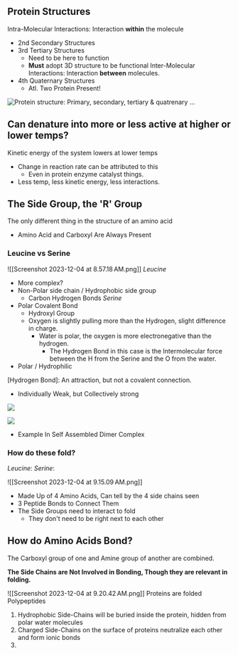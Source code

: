 ## Protein Structures
Intra-Molecular Interactions: Interaction **within** the molecule
- 2nd Secondary Structures
- 3rd Tertiary Structures
	- Need to be here to function
	- **Must** adopt 3D structure to be functional
Inter-Molecular Interactions: Interaction **between** molecules.
- 4th Quaternary Structures
	- Atl. Two Protein Present!

![Protein structure: Primary, secondary, tertiary & quatrenary ...](https://cdn.kastatic.org/ka-perseus-images/71225d815cafcc09102504abdf4e10927283be98.png)
## Can denature into more or less active at higher or lower temps?
Kinetic energy of the system lowers at lower temps
- Change in reaction rate can be attributed to this
	- Even in protein enzyme catalyst things.
- Less temp, less kinetic energy, less interactions.

## The Side Group, the 'R' Group
The only different thing in the structure of an amino acid
- Amino Acid and Carboxyl Are Always Present

### Leucine vs Serine
![[Screenshot 2023-12-04 at 8.57.18 AM.png]]
_Leucine_
- More complex?
- Non-Polar side chain / Hydrophobic side group
	- Carbon Hydrogen Bonds
_Serine_
- Polar Covalent Bond
	- Hydroxyl Group
	- Oxygen is slightly pulling more than the Hydrogen, slight difference in charge.
		- Water is polar, the oxygen is more electronegative than the hydrogen.
			- The Hydrogen Bond in this case is the Intermolecular force between the H from the Serine and the O from the water.
- Polar / Hydrophilic

[Hydrogen Bond]: An attraction, but not a covalent connection.
- Individually Weak, but Collectively strong

![](https://upload.wikimedia.org/wikipedia/commons/thumb/c/c6/3D_model_hydrogen_bonds_in_water.svg/220px-3D_model_hydrogen_bonds_in_water.svg.png)

![](https://upload.wikimedia.org/wikipedia/commons/thumb/2/2d/Hydrogen_Bond_Quadruple_AngewChemIntEd_1998_v37_p75.jpg/300px-Hydrogen_Bond_Quadruple_AngewChemIntEd_1998_v37_p75.jpg)
- Example In Self Assembled Dimer Complex
### How do these fold?
_Leucine_:
_Serine_: 

![[Screenshot 2023-12-04 at 9.15.09 AM.png]]
- Made Up of 4 Amino Acids, Can tell by the 4 side chains seen
- 3 Peptide Bonds to Connect Them
- The Side Groups need to interact to fold
	- They don't need to be right next to each other
## How do Amino Acids Bond?
The Carboxyl group of one and Amine group of another are combined.

**The Side Chains are Not Involved in Bonding, Though they are relevant in folding.**

![[Screenshot 2023-12-04 at 9.20.42 AM.png]]
Proteins are folded Polypeptides

1. Hydrophobic Side-Chains will be buried inside the protein, hidden from polar water molecules
2. Charged Side-Chains on the surface of proteins neutralize each other and form ionic bonds
3. 